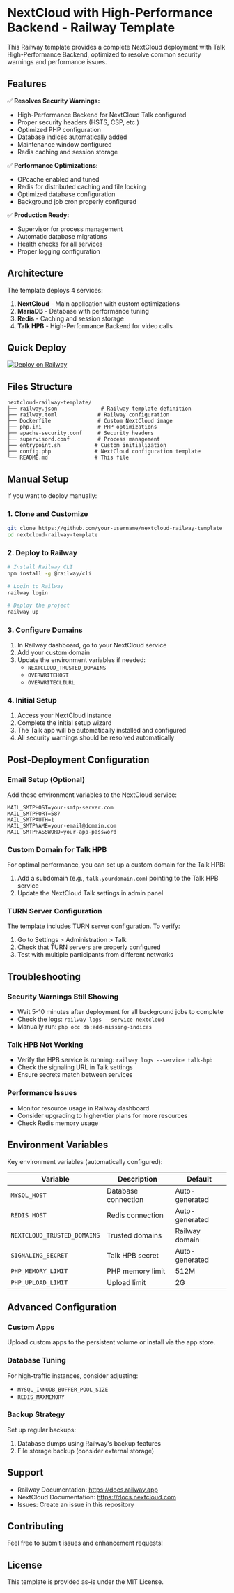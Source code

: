 # NextCloud with High-Performance Backend - Railway Template

This Railway template provides a complete NextCloud deployment with Talk High-Performance Backend, optimized to resolve common security warnings and performance issues.

## Features

✅ **Resolves Security Warnings:**
- High-Performance Backend for NextCloud Talk configured
- Proper security headers (HSTS, CSP, etc.)
- Optimized PHP configuration
- Database indices automatically added
- Maintenance window configured
- Redis caching and session storage

✅ **Performance Optimizations:**
- OPcache enabled and tuned
- Redis for distributed caching and file locking
- Optimized database configuration
- Background job cron properly configured

✅ **Production Ready:**
- Supervisor for process management
- Automatic database migrations
- Health checks for all services
- Proper logging configuration

## Architecture

The template deploys 4 services:

1. **NextCloud** - Main application with custom optimizations
2. **MariaDB** - Database with performance tuning
3. **Redis** - Caching and session storage
4. **Talk HPB** - High-Performance Backend for video calls

## Quick Deploy

[![Deploy on Railway](https://railway.app/button.svg)](https://railway.app/template/your-template-id)

## Files Structure

```
nextcloud-railway-template/
├── railway.json              # Railway template definition
├── railway.toml             # Railway configuration
├── Dockerfile               # Custom NextCloud image
├── php.ini                  # PHP optimizations
├── apache-security.conf     # Security headers
├── supervisord.conf         # Process management
├── entrypoint.sh           # Custom initialization
├── config.php              # NextCloud configuration template
└── README.md               # This file
```

## Manual Setup

If you want to deploy manually:

### 1. Clone and Customize

```bash
git clone https://github.com/your-username/nextcloud-railway-template
cd nextcloud-railway-template
```

### 2. Deploy to Railway

```bash
# Install Railway CLI
npm install -g @railway/cli

# Login to Railway
railway login

# Deploy the project
railway up
```

### 3. Configure Domains

1. In Railway dashboard, go to your NextCloud service
2. Add your custom domain
3. Update the environment variables if needed:
   - `NEXTCLOUD_TRUSTED_DOMAINS`
   - `OVERWRITEHOST`
   - `OVERWRITECLIURL`

### 4. Initial Setup

1. Access your NextCloud instance
2. Complete the initial setup wizard
3. The Talk app will be automatically installed and configured
4. All security warnings should be resolved automatically

## Post-Deployment Configuration

### Email Setup (Optional)

Add these environment variables to the NextCloud service:

```
MAIL_SMTPHOST=your-smtp-server.com
MAIL_SMTPPORT=587
MAIL_SMTPAUTH=1
MAIL_SMTPNAME=your-email@domain.com
MAIL_SMTPPASSWORD=your-app-password
```

### Custom Domain for Talk HPB

For optimal performance, you can set up a custom domain for the Talk HPB:

1. Add a subdomain (e.g., `talk.yourdomain.com`) pointing to the Talk HPB service
2. Update the NextCloud Talk settings in admin panel

### TURN Server Configuration

The template includes TURN server configuration. To verify:

1. Go to Settings > Administration > Talk
2. Check that TURN servers are properly configured
3. Test with multiple participants from different networks

## Troubleshooting

### Security Warnings Still Showing

- Wait 5-10 minutes after deployment for all background jobs to complete
- Check the logs: `railway logs --service nextcloud`
- Manually run: `php occ db:add-missing-indices`

### Talk HPB Not Working

- Verify the HPB service is running: `railway logs --service talk-hpb`
- Check the signaling URL in Talk settings
- Ensure secrets match between services

### Performance Issues

- Monitor resource usage in Railway dashboard
- Consider upgrading to higher-tier plans for more resources
- Check Redis memory usage

## Environment Variables

Key environment variables (automatically configured):

| Variable | Description | Default |
|----------|-------------|---------|
| `MYSQL_HOST` | Database connection | Auto-generated |
| `REDIS_HOST` | Redis connection | Auto-generated |
| `NEXTCLOUD_TRUSTED_DOMAINS` | Trusted domains | Railway domain |
| `SIGNALING_SECRET` | Talk HPB secret | Auto-generated |
| `PHP_MEMORY_LIMIT` | PHP memory limit | 512M |
| `PHP_UPLOAD_LIMIT` | Upload limit | 2G |

## Advanced Configuration

### Custom Apps

Upload custom apps to the persistent volume or install via the app store.

### Database Tuning

For high-traffic instances, consider adjusting:
- `MYSQL_INNODB_BUFFER_POOL_SIZE`
- `REDIS_MAXMEMORY`

### Backup Strategy

Set up regular backups:
1. Database dumps using Railway's backup features
2. File storage backup (consider external storage)

## Support

- Railway Documentation: https://docs.railway.app
- NextCloud Documentation: https://docs.nextcloud.com
- Issues: Create an issue in this repository

## Contributing

Feel free to submit issues and enhancement requests!

## License

This template is provided as-is under the MIT License.

